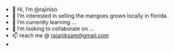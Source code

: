 - 👋 Hi, I’m @rajiniso
- 👀 I’m interested in selling the mangoes grown locally in florida.
- 🌱 I’m currently learning ...
- 💞️ I’m looking to collaborate on ...
- 📫 reach me @ rajaniksam@gmail.com
- 

<!---
rajiniso/rajiniso is a ✨ special ✨ repository because its `README.md` (this file) appears on your GitHub profile.
You can click the Preview link to take a look at your changes.
--->

